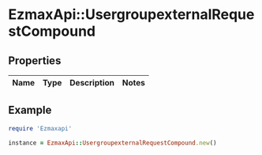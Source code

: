 # EzmaxApi::UsergroupexternalRequestCompound

## Properties

| Name | Type | Description | Notes |
| ---- | ---- | ----------- | ----- |

## Example

```ruby
require 'Ezmaxapi'

instance = EzmaxApi::UsergroupexternalRequestCompound.new()
```

